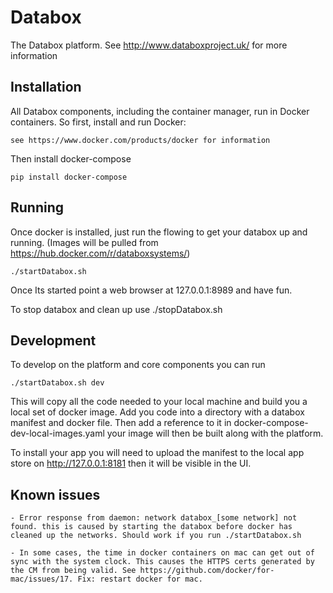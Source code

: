 # Databox 

The Databox platform. See http://www.databoxproject.uk/ for more information

## Installation

All Databox components, including the container manager, run in Docker containers. So first, install and run Docker: 

	see https://www.docker.com/products/docker for information


Then install docker-compose 

	pip install docker-compose


## Running

Once docker is installed, just run the flowing to get your databox up and running. (Images will be pulled from https://hub.docker.com/r/databoxsystems/)

	./startDatabox.sh

Once Its started point a web browser at 127.0.0.1:8989 and have fun.

To stop databox and clean up use ./stopDatabox.sh

## Development

To develop on the platform and core components you can run 

	./startDatabox.sh dev

This will copy all the code needed to your local machine and build you a local set of docker image. Add you code into a directory with a databox manifest and docker file. Then add a reference to it in docker-compose-dev-local-images.yaml your image will then be built along with the platform. 

To install your app you will need to upload the manifest to the local app store on http://127.0.0.1:8181 then it will be visible in the UI.

## Known issues

	- Error response from daemon: network databox_[some network] not found. this is caused by starting the databox before docker has cleaned up the networks. Should work if you run ./startDatabox.sh

	- In some cases, the time in docker containers on mac can get out of sync with the system clock. This causes the HTTPS certs generated by the CM from being valid. See https://github.com/docker/for-mac/issues/17. Fix: restart docker for mac.
